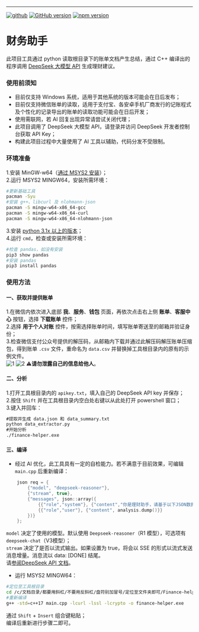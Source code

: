 ---
[![github](https://img.shields.io/badge/github-Juncylee-brightgreen.svg)](https://github.com/Juncylee)
[![GitHub version](https://badge.fury.io/gh/Juncylee%2FcppA25.svg)](https://badge.fury.io/gh/Juncylee%2FcppA25)
[![npm version](https://badge.fury.io/js/gitbook-plugin-mygitalk.svg)](https://badge.fury.io/js/gitbook-plugin-mygitalk)


# 财务助手

此项目工具通过 python 读取根目录下的账单文档产生总结，通过 C++ 编译出的程序调用 [DeepSeek 大模型 API](https://api-docs.deepseek.com/zh-cn/) 生成理财建议。

### 使用前须知

* 目前仅支持 Windows 系统，适用于其他系统的版本可能会在日后发布；  
* 目前仅支持微信账单的读取，适用于支付宝、各安卓手机厂商发行的记账程式及个性化的记录导出的账单的读取功能可能会在日后开发；  
* 使用需联网，若 AI 回复出现异常请尝试关闭代理；
* 此项目调用了 DeepSeek 大模型 API，请登录并访问 DeepSeek 开发者控制台获取 API Key；  
* 构建此项目过程中大量使用了 AI 工具以辅助，代码分发不受限制。  

### 环境准备

1.安装 MinGW-w64（[通过 MSYS2 安装](https://www.msys2.org/)）；  
2.运行 MSYS2 MINGW64，安装所需环境：  
```bash
#更新基础工具
pacman -Syu
#安装 g++、libcurl 及 nlohmann-json
pacman -S mingw-w64-x86_64-gcc
pacman -S mingw-w64-x86_64-curl
pacman -S mingw-w64-x86_64-nlohmann-json
```
3.安装 [python 3.1x 以上的版本](https://www.python.org/downloads/)；  
4.运行 `cmd`，检查或安装所需环境：
```python
#检查 pandas，如没有安装
pip3 show pandas
#安装 pandas
pip3 install pandas
```
### 使用方法
#### 一、获取并提供账单
1.在微信内依次进入底部 **我**、**服务**、**钱包** 页面，再依次点击右上侧 **账单**、**客服中心** 按钮，选择 **下载账单** 控件；    
2.选择 **用于个人对账** 控件，按需选择账单时间，填写账单寄送至的邮箱并验证身份；  
3.检查微信支付公众号提供的解压码，从邮箱内下载并通过此解压码解压账单压缩包，得到账单 `.csv` 文件，重命名为 `data.csv` 并替换掉工具根目录内的原有的示例文件。  
![1](https://github.com/user-attachments/assets/81b70fc4-acac-4dcf-af09-6e369f423b75)  ![2](https://github.com/user-attachments/assets/e368c6cc-f009-48be-93af-9ce219c1e4ac)
**⚠️请勿泄露自己的信息给他人**。

#### 二、分析
1.打开工具根目录内的 `apikey.txt`，填入自己的 DeepSeek API key 并保存；  
2.按住 `Shift` 并在工具根目录内空白处右键以从此处打开 powershell 窗口；  
3.键入并回车：
```cmd
#提取并生成 data.json 和 data_summary.txt
python data_extractor.py
#开始分析
./finance-helper.exe
```

#### 三、编译
* 经过 AI 优化，此工具具有一定的自检能力。若不满意于目前效果，可编辑 `main.cpp` 后重新编译：
```cpp
    json req = {
        {"model", "deepseek-reasoner"},
        {"stream", true},
        {"messages", json::array({
            {{"role","system"}, {"content","你是理财助手，请基于以下JSON数据生成总结建议。"}},
            {{"role","user"}, {"content", analysis.dump()}}
        })}
    };
```
`model` 决定了使用的模型。默认使用 `Deepseek-reasoner`（R1 模型），可选项有 `deepseek-chat`（V3模型）；  
`stream` 决定了是否以流式输出。如果设置为 true，将会以 SSE 的形式以流式发送消息增量。消息流以 data: \[DONE\] 结尾。  
请[参阅DeepSeek API 文档](https://api-docs.deepseek.com/zh-cn)。  

* 运行 MSYS2 MINGW64：
```bash
#定位至工具根目录
cd /c/文档目录/都要用斜杠/不要用反斜杠/盘符别加冒号/定位至文件夹即可/Finance-helper
#重新编译
g++ -std=c++17 main.cpp -lcurl -lssl -lcrypto -o finance-helper.exe
```
通过 `Shift` + `Insert` 组合键粘贴；  
编译后重新进行步骤二即可。



